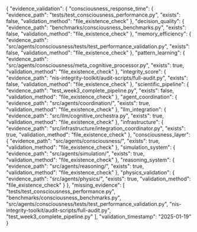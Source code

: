 {
  "evidence_validation": {
    "consciousness_response_time": {
      "evidence_path": "tests/test_consciousness_performance.py",
      "exists": false,
      "validation_method": "file_existence_check"
    },
    "decision_quality": {
      "evidence_path": "benchmarks/consciousness_benchmarks.py",
      "exists": false,
      "validation_method": "file_existence_check"
    },
    "memory_efficiency": {
      "evidence_path": "src/agents/consciousness/tests/test_performance_validation.py",
      "exists": false,
      "validation_method": "file_existence_check"
    },
    "pattern_learning": {
      "evidence_path": "src/agents/consciousness/meta_cognitive_processor.py",
      "exists": true,
      "validation_method": "file_existence_check"
    },
    "integrity_score": {
      "evidence_path": "nis-integrity-toolkit/audit-scripts/full-audit.py",
      "exists": false,
      "validation_method": "file_existence_check"
    },
    "scientific_pipeline": {
      "evidence_path": "test_week3_complete_pipeline.py",
      "exists": false,
      "validation_method": "file_existence_check"
    },
    "agent_coordination": {
      "evidence_path": "src/agents/coordination/",
      "exists": true,
      "validation_method": "file_existence_check"
    },
    "llm_integration": {
      "evidence_path": "src/llm/cognitive_orchestra.py",
      "exists": true,
      "validation_method": "file_existence_check"
    },
    "infrastructure": {
      "evidence_path": "src/infrastructure/integration_coordinator.py",
      "exists": true,
      "validation_method": "file_existence_check"
    },
    "consciousness_layer": {
      "evidence_path": "src/agents/consciousness/",
      "exists": true,
      "validation_method": "file_existence_check"
    },
    "simulation_system": {
      "evidence_path": "src/agents/simulation/",
      "exists": true,
      "validation_method": "file_existence_check"
    },
    "reasoning_system": {
      "evidence_path": "src/agents/reasoning/",
      "exists": true,
      "validation_method": "file_existence_check"
    },
    "physics_validation": {
      "evidence_path": "src/agents/physics/",
      "exists": true,
      "validation_method": "file_existence_check"
    }
  },
  "missing_evidence": [
    "tests/test_consciousness_performance.py",
    "benchmarks/consciousness_benchmarks.py",
    "src/agents/consciousness/tests/test_performance_validation.py",
    "nis-integrity-toolkit/audit-scripts/full-audit.py",
    "test_week3_complete_pipeline.py"
  ],
  "validation_timestamp": "2025-01-19"
}